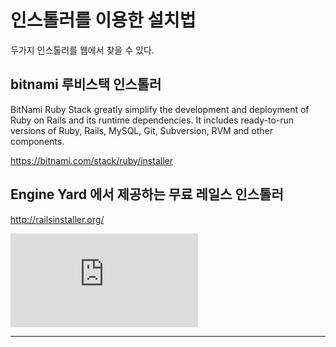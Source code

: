 # 인스톨러를 이용한 설치법

두가지 인스톨러를 웹에서 찾을 수 있다.

## bitnami 루비스택 인스톨러

BitNami Ruby Stack greatly simplify the development and deployment of Ruby on Rails and its runtime dependencies. It includes ready-to-run versions of Ruby, Rails, MySQL, Git, Subversion, RVM and other components.

https://bitnami.com/stack/ruby/installer


## Engine Yard 에서 제공하는 무료 레일스 인스톨러

http://railsinstaller.org/

<iframe src="http://www.youtube.com/embed/InKZOPylUSQ" frameborder="0" allowfullscreen></iframe>

---

